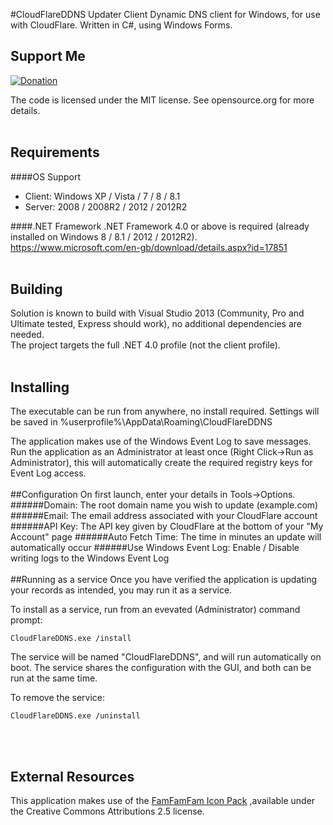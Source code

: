 #CloudFlareDDNS Updater Client
Dynamic DNS client for Windows, for use with CloudFlare.
Written in C#, using Windows Forms.


## Support Me
[![Donation](https://www.paypalobjects.com/en_US/i/btn/btn_donateCC_LG.gif)](https://www.paypal.com/cgi-bin/webscr?cmd=_donations&business=hostmax%40gmail%2ecom&lc=FI&item_name=CloudFlareDDNSUpdater&currency_code=EUR&bn=PP%2dDonationsBF%3abtn_donateCC_LG%2egif%3aNonHosted)

The code is licensed under the MIT license. See opensource.org for more details.
<br /><br />
## Requirements
####OS Support
* Client: Windows XP / Vista / 7 / 8 / 8.1
* Server: 2008 / 2008R2 / 2012 / 2012R2

####.NET Framework
.NET Framework 4.0 or above is required (already installed on Windows 8 / 8.1 / 2012 / 2012R2).
https://www.microsoft.com/en-gb/download/details.aspx?id=17851
<br /><br />
## Building
Solution is known to build with Visual Studio 2013 (Community, Pro and Ultimate tested, Express should work), no additional dependencies are needed.<br />
The project targets the full .NET 4.0 profile (not the client profile).
<br /><br />
## Installing
The executable can be run from anywhere, no install required.
Settings will be saved in %userprofile%\AppData\Roaming\CloudFlareDDNS

The application makes use of the Windows Event Log to save messages.
Run the application as an Administrator at least once (Right Click->Run as Administrator), this will automatically create the required registry keys for Event Log access.
<br /><br />
##Configuration
On first launch, enter your details in Tools->Options.
######Domain: The root domain name you wish to update (example.com)
######Email: The email address associated with your CloudFlare account
######API Key: The API key given by CloudFlare at the bottom of your "My Account" page
######Auto Fetch Time: The time in minutes an update will automatically occur
######Use Windows Event Log: Enable / Disable writing logs to the Windows Event Log
<br /><br />
##Running as a service
Once you have verified the application is updating your records as intended, you may run it as a service.

To install as a service, run from an evevated (Administrator) command prompt:<br />
```shell
CloudFlareDDNS.exe /install
```

The service will be named "CloudFlareDDNS", and will run automatically on boot. The service shares the configuration with the GUI, and both can be run at the same time.

To remove the service:
```shell
CloudFlareDDNS.exe /uninstall
```
<br /><br />
## External Resources
This application makes use of the [FamFamFam Icon Pack](http://www.famfamfam.com/lab/icons/silk/)
,available under the Creative Commons Attributions 2.5 license.
